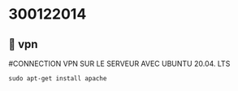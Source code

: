 # 300122014

## :roll_of_paper: vpn

#CONNECTION VPN SUR LE SERVEUR AVEC UBUNTU 20.04. LTS



```
sudo apt-get install apache
```
